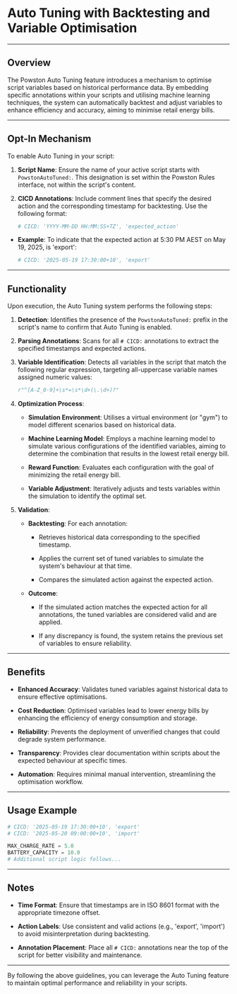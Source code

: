 # Auto Tuning with Backtesting and Variable Optimisation

---

## Overview

The Powston Auto Tuning feature introduces a mechanism to optimise script variables based on historical performance data. By embedding specific annotations within your scripts and utilising machine learning techniques, the system can automatically backtest and adjust variables to enhance efficiency and accuracy, aiming to minimise retail energy bills.

---

## Opt-In Mechanism

To enable Auto Tuning in your script:

1. **Script Name**: Ensure the name of your active script starts with `PowstonAutoTuned:`. This designation is set within the Powston Rules interface, not within the script's content.

2. **CICD Annotations**: Include comment lines that specify the desired action and the corresponding timestamp for backtesting. Use the following format:

   ```python
   # CICD: 'YYYY-MM-DD HH:MM:SS+TZ', 'expected_action'
   ```



* **Example**: To indicate that the expected action at 5:30 PM AEST on May 19, 2025, is 'export':

  ```python
  # CICD: '2025-05-19 17:30:00+10', 'export'
  ```

---

## Functionality

Upon execution, the Auto Tuning system performs the following steps:

1. **Detection**: Identifies the presence of the `PowstonAutoTuned:` prefix in the script's name to confirm that Auto Tuning is enabled.

2. **Parsing Annotations**: Scans for all `# CICD:` annotations to extract the specified timestamps and expected actions.

3. **Variable Identification**: Detects all variables in the script that match the following regular expression, targeting all-uppercase variable names assigned numeric values:

   ```python
   r"^[A-Z_0-9]+\s*=\s*\d+(\.\d+)?"
   ```



4. **Optimization Process**:

   * **Simulation Environment**: Utilises a virtual environment (or "gym") to model different scenarios based on historical data.

   * **Machine Learning Model**: Employs a machine learning model to simulate various configurations of the identified variables, aiming to determine the combination that results in the lowest retail energy bill.

   * **Reward Function**: Evaluates each configuration with the goal of minimizing the retail energy bill.

   * **Variable Adjustment**: Iteratively adjusts and tests variables within the simulation to identify the optimal set.

5. **Validation**:

   * **Backtesting**: For each annotation:

     * Retrieves historical data corresponding to the specified timestamp.

     * Applies the current set of tuned variables to simulate the system's behaviour at that time.

     * Compares the simulated action against the expected action.

   * **Outcome**:

     * If the simulated action matches the expected action for all annotations, the tuned variables are considered valid and are applied.

     * If any discrepancy is found, the system retains the previous set of variables to ensure reliability.

---

## Benefits

* **Enhanced Accuracy**: Validates tuned variables against historical data to ensure effective optimisations.

* **Cost Reduction**: Optimised variables lead to lower energy bills by enhancing the efficiency of energy consumption and storage.

* **Reliability**: Prevents the deployment of unverified changes that could degrade system performance.

* **Transparency**: Provides clear documentation within scripts about the expected behaviour at specific times.

* **Automation**: Requires minimal manual intervention, streamlining the optimisation workflow.

---

## Usage Example

```python
# CICD: '2025-05-19 17:30:00+10', 'export'
# CICD: '2025-05-20 09:00:00+10', 'import'

MAX_CHARGE_RATE = 5.0
BATTERY_CAPACITY = 10.0
# Additional script logic follows...
```



---

## Notes

* **Time Format**: Ensure that timestamps are in ISO 8601 format with the appropriate timezone offset.

* **Action Labels**: Use consistent and valid actions (e.g., 'export', 'import') to avoid misinterpretation during backtesting.

* **Annotation Placement**: Place all `# CICD:` annotations near the top of the script for better visibility and maintenance.

---

By following the above guidelines, you can leverage the Auto Tuning feature to maintain optimal performance and reliability in your scripts.
